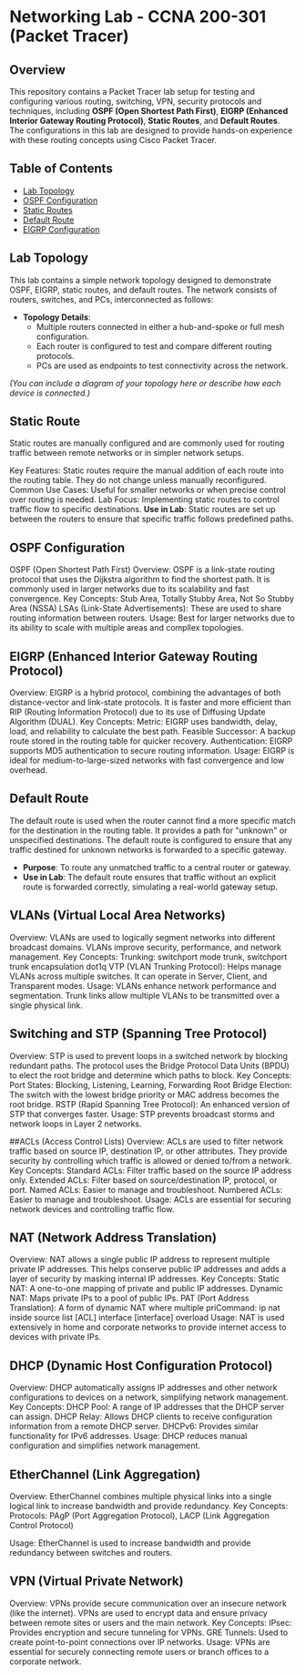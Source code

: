 # Networking Lab - CCNA 200-301 (Packet Tracer)

## Overview
This repository contains a Packet Tracer lab setup for testing and configuring various routing, switching, VPN, security protocols and techniques, including **OSPF (Open Shortest Path First)**, **EIGRP (Enhanced Interior Gateway Routing Protocol)**, **Static Routes**, and **Default Routes**. The configurations in this lab are designed to provide hands-on experience with these routing concepts using Cisco Packet Tracer.

## Table of Contents
- [Lab Topology](#lab-topology)
- [OSPF Configuration](#ospf-configuration)
- [Static Routes](#static-routes)
- [Default Route](#default-route)
- [EIGRP Configuration](#eigrp-configuration)


## Lab Topology
This lab contains a simple network topology designed to demonstrate OSPF, EIGRP, static routes, and default routes. The network consists of routers, switches, and PCs, interconnected as follows:

- **Topology Details**: 
  - Multiple routers connected in either a hub-and-spoke or full mesh configuration.
  - Each router is configured to test and compare different routing protocols.
  - PCs are used as endpoints to test connectivity across the network.

*(You can include a diagram of your topology here or describe how each device is connected.)*


## Static Route
Static routes are manually configured and are commonly used for routing traffic between remote networks or in simpler network setups.

Key Features: Static routes require the manual addition of each route into the routing table. They do not change unless manually reconfigured.
Common Use Cases: Useful for smaller networks or when precise control over routing is needed.
Lab Focus: Implementing static routes to control traffic flow to specific destinations.
 **Use in Lab**: Static routes are set up between the routers to ensure that specific traffic follows predefined paths.


## OSPF Configuration
OSPF (Open Shortest Path First)
Overview: OSPF is a link-state routing protocol that uses the Dijkstra algorithm to find the shortest path. It is commonly used in larger networks due to its scalability and fast convergence.
Key Concepts:
Stub Area, Totally Stubby Area, Not So Stubby Area (NSSA)
LSAs (Link-State Advertisements): These are used to share routing information between routers.
Usage: Best for larger networks due to its ability to scale with multiple areas and compllex topologies.


## EIGRP (Enhanced Interior Gateway Routing Protocol)
Overview: EIGRP is a hybrid protocol, combining the advantages of both distance-vector and link-state protocols. It is faster and more efficient than RIP (Routing Information Protocol) due to its use of Diffusing Update Algorithm (DUAL).
Key Concepts:
Metric: EIGRP uses bandwidth, delay, load, and reliability to calculate the best path.
Feasible Successor: A backup route stored in the routing table for quicker recovery.
Authentication: EIGRP supports MD5 authentication to secure routing information.
Usage: EIGRP is ideal for medium-to-large-sized networks with fast convergence and low overhead.


## Default Route
The default route is used when the router cannot find a more specific match for the destination in the routing table. It provides a path for "unknown" or unspecified destinations.
The default route is configured to ensure that any traffic destined for unknown networks is forwarded to a specific gateway.

- **Purpose**: To route any unmatched traffic to a central router or gateway.
- **Use in Lab**: The default route ensures that traffic without an explicit route is forwarded correctly, simulating a real-world gateway setup.

## VLANs (Virtual Local Area Networks)
Overview: VLANs are used to logically segment networks into different broadcast domains. VLANs improve security, performance, and network management.
Key Concepts:
Trunking: switchport mode trunk, switchport trunk encapsulation dot1q
VTP (VLAN Trunking Protocol): Helps manage VLANs across multiple switches. It can operate in Server, Client, and Transparent modes.
Usage: VLANs enhance network performance and segmentation. Trunk links allow multiple VLANs to be transmitted over a single physical link.

## Switching and STP (Spanning Tree Protocol)
Overview: STP is used to prevent loops in a switched network by blocking redundant paths. The protocol uses the Bridge Protocol Data Units (BPDU) to elect the root bridge and determine which paths to block.
Key Concepts:
Port States: Blocking, Listening, Learning, Forwarding
Root Bridge Election: The switch with the lowest bridge priority or MAC address becomes the root bridge.
RSTP (Rapid Spanning Tree Protocol): An enhanced version of STP that converges faster.
Usage: STP prevents broadcast storms and network loops in Layer 2 networks.

##ACLs (Access Control Lists)
Overview: ACLs are used to filter network traffic based on source IP, destination IP, or other attributes. They provide security by controlling which traffic is allowed or denied to/from a network.
Key Concepts:
Standard ACLs: Filter traffic based on the source IP address only.
Extended ACLs: Filter based on source/destination IP, protocol, or port.
Named ACLs: Easier to manage and troubleshoot.
Numbered ACLs: Easier to manage and troubleshoot.
Usage: ACLs are essential for securing network devices and controlling traffic flow.

## NAT (Network Address Translation)
Overview: NAT allows a single public IP address to represent multiple private IP addresses. This helps conserve public IP addresses and adds a layer of security by masking internal IP addresses.
Key Concepts:
Static NAT: A one-to-one mapping of private and public IP addresses.
Dynamic NAT: Maps private IPs to a pool of public IPs.
PAT (Port Address Translation): A form of dynamic NAT where multiple priCommand: ip nat inside source list [ACL] interface [interface] overload
Usage: NAT is used extensively in home and corporate networks to provide internet access to devices with private IPs.

## DHCP (Dynamic Host Configuration Protocol)
Overview: DHCP automatically assigns IP addresses and other network configurations to devices on a network, simplifying network management.
Key Concepts:
DHCP Pool: A range of IP addresses that the DHCP server can assign.
DHCP Relay: Allows DHCP clients to receive configuration information from a remote DHCP server.
DHCPv6: Provides similar functionality for IPv6 addresses.
Usage: DHCP reduces manual configuration and simplifies network management.

## EtherChannel (Link Aggregation)
Overview: EtherChannel combines multiple physical links into a single logical link to increase bandwidth and provide redundancy.
Key Concepts:
Protocols: PAgP (Port Aggregation Protocol), LACP (Link Aggregation Control Protocol)

Usage: EtherChannel is used to increase bandwidth and provide redundancy between switches and routers.

## VPN (Virtual Private Network)
Overview: VPNs provide secure communication over an insecure network (like the internet). VPNs are used to encrypt data and ensure privacy between remote sites or users and the main network.
Key Concepts:
IPsec: Provides encryption and secure tunneling for VPNs.
GRE Tunnels: Used to create point-to-point connections over IP networks.
Usage: VPNs are essential for securely connecting remote users or branch offices to a corporate network.
